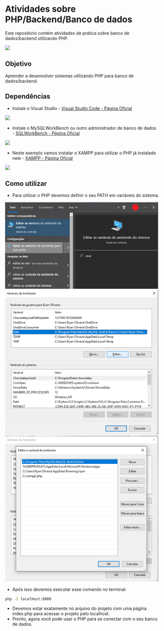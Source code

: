 # Atividades sobre PHP/Backend/Banco de dados

Este repositório contém atividades de prática sobre banco de dados/backend utilizando PHP.

<img src="https://upload.wikimedia.org/wikipedia/commons/thumb/c/c1/PHP_Logo.png/640px-PHP_Logo.png" width="400" />

## Objetivo
Aprender a desenvolver sistemas utilizando PHP para banco de dados/backend.

## Dependências

* Instale o Visual Studio - [Visual Studio Code - Página Oficial](https://code.visualstudio.com/)

 
<img src="https://upload.wikimedia.org/wikipedia/commons/9/9a/Visual_Studio_Code_1.35_icon.svg" width="200" />

* Instale o MySQLWorkBench ou outro administrador de banco de dados - [SQLWorkBench - Página Oficial](https://www.mysql.com/products/workbench/)

 <img src="https://upload.wikimedia.org/wikipedia/fr/6/62/MySQL.svg" width="300" />

 
* Neste exemplo vamos instalar o XAMPP para utilizar o PHP já instalado nele - [XAMPP - Página Oficial](https://www.apachefriends.org/pt_br/index.html)

 <img src="https://i0.wp.com/falandotech.com/wp-content/uploads/imagempost/xampp.jpg?ssl=1" width="300" />


## Como utilizar

* Para utilizar o PHP devemos definir o seu PATH em variáveis do sistema.

 <img src="https://github.com/ryanoliveira466/backEnd/blob/main/PHP/1%20-%20img/t1.png" width="500" />

 <img src="https://github.com/ryanoliveira466/backEnd/blob/main/PHP/1%20-%20img/t2.png" width="500" />

 <img src="https://github.com/ryanoliveira466/backEnd/blob/main/PHP/1%20-%20img/t3.png" width="500" />

* Após isso devemos executar esse comando no terminal:
```bash
php -S localhost:8000
```
* Devemos estar exatamente no arquivo do projeto com uma página index.php para acessar o projeto pelo localhost.
* Pronto, agora você pode usar o PHP para se conectar com o seu banco de dados.
